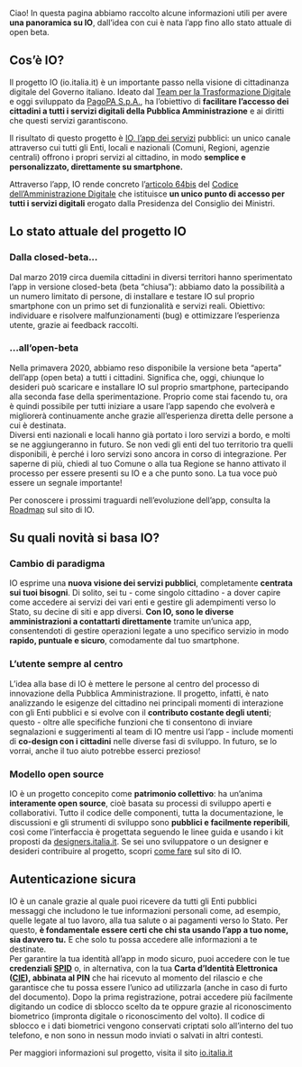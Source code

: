 Ciao! In questa pagina abbiamo raccolto alcune informazioni utili per avere **una panoramica su IO**, dall’idea con cui è nata l’app fino allo stato attuale di open beta. 

**Cos’è IO?**
-------------
Il progetto IO (io.italia.it) è un importante passo nella visione di cittadinanza digitale del Governo italiano. Ideato dal [Team per la Trasformazione Digitale](https://teamdigitale.governo.it/) e oggi sviluppato da [PagoPA S.p.A.](https://www.pagopa.gov.it/it/pagopa-spa/), ha l’obiettivo di **facilitare l’accesso dei cittadini a tutti i servizi digitali della Pubblica Amministrazione** e ai diritti che questi servizi garantiscono. 

Il risultato di questo progetto è [IO, l’app dei servizi](https://io.italia.it/) pubblici: un unico canale attraverso cui tutti gli Enti, locali e nazionali (Comuni, Regioni, agenzie centrali) offrono i propri servizi al cittadino, in modo **semplice e personalizzato, direttamente su smartphone.**

Attraverso l’app, IO rende concreto l’[articolo 64bis](https://docs.italia.it/italia/piano-triennale-ict/codice-amministrazione-digitale-docs/it/v2017-12-13/_rst/capo5_sezione3_art64-bis.html) del [Codice dell’Amministrazione Digitale](https://docs.italia.it/italia/piano-triennale-ict/codice-amministrazione-digitale-docs/it/v2017-12-13/index.html) che istituisce **un unico punto di accesso per tutti i servizi digitali** erogato dalla Presidenza del Consiglio dei Ministri.

**Lo stato attuale del progetto IO**
------------------------------------
### Dalla closed-beta...

Dal marzo 2019 circa duemila cittadini in diversi territori hanno sperimentato l’app in versione closed-beta (beta “chiusa”): abbiamo dato la possibilità a un numero limitato di persone, di installare e testare IO sul proprio smartphone con un primo set di funzionalità e servizi reali. Obiettivo: individuare e risolvere malfunzionamenti (bug) e ottimizzare l’esperienza utente, grazie ai feedback raccolti.

### ...all’open-beta 

Nella primavera 2020, abbiamo reso disponibile la versione beta “aperta” dell’app (open beta) a tutti i cittadini. Significa che, oggi, chiunque lo desideri può scaricare e installare IO sul proprio smartphone, partecipando alla seconda fase della sperimentazione. Proprio come stai facendo tu, ora è quindi possibile per tutti iniziare a usare l’app sapendo che evolverà e migliorerà continuamente anche grazie all’esperienza diretta delle persone a cui è destinata.<br/>
Diversi enti nazionali e locali hanno già portato i loro servizi a bordo, e molti se ne aggiungeranno in futuro. Se non vedi gli enti del tuo territorio tra quelli disponibili, è perché i loro servizi sono ancora in corso di integrazione. Per saperne di più, chiedi al tuo Comune o alla tua Regione se hanno attivato il processo per essere presenti su IO e a che punto sono. La tua voce può essere un segnale importante!

Per conoscere i prossimi traguardi nell’evoluzione dell’app, consulta la [Roadmap](https://io.italia.it/roadmap/#nextsteps) sul sito di IO.

**Su quali novità si basa IO?**
-------------------------------
### Cambio di paradigma 
IO esprime una **nuova visione dei servizi pubblici**, completamente **centrata sui tuoi bisogni**. Di solito, sei tu - come singolo cittadino - a dover capire come accedere ai servizi dei vari enti e gestire gli adempimenti verso lo Stato, su decine di siti e app diversi. **Con IO, sono le diverse amministrazioni a contattarti direttamente** tramite un’unica app, consentendoti di gestire operazioni legate a uno specifico servizio in modo **rapido, puntuale e sicuro**, comodamente dal tuo smartphone. 

### L’utente sempre al centro
L’idea alla base di IO è mettere le persone al centro del processo di innovazione della Pubblica Amministrazione. Il progetto, infatti, è nato analizzando le esigenze del cittadino nei principali momenti di interazione con gli Enti pubblici e si evolve con il **contributo costante degli utenti**; questo - oltre alle specifiche funzioni che ti consentono di inviare segnalazioni e suggerimenti al team di IO mentre usi l’app - include momenti di **co-design con i cittadini** nelle diverse fasi di sviluppo. In futuro, se lo vorrai, anche il tuo aiuto potrebbe esserci prezioso!

### Modello open source
IO è un progetto concepito come **patrimonio collettivo**: ha un’anima **interamente open source**, cioè basata su processi di sviluppo aperti e collaborativi. Tutto il codice delle componenti, tutta la documentazione, le discussioni e gli strumenti di sviluppo sono **pubblici e facilmente reperibili**, così come l’interfaccia è progettata seguendo le linee guida e usando i kit proposti da [designers.italia.it](https://designers.italia.it). Se sei uno sviluppatore o un designer e desideri contribuire al progetto, scopri [come fare](https://io.italia.it/sviluppatori/) sul sito di IO.

**Autenticazione sicura**
-------------------------
IO è un canale grazie al quale puoi ricevere da tutti gli Enti pubblici messaggi che includono le tue informazioni personali come, ad esempio, quelle legate al tuo lavoro, alla tua salute o ai pagamenti verso lo Stato. Per questo, **è fondamentale essere certi che chi sta usando l’app a tuo nome, sia davvero tu.** E che solo tu possa accedere alle informazioni a te destinate.<br/>
Per garantire la tua identità all’app in modo sicuro, puoi accedere con le tue **credenziali [SPID](https://innovazione.gov.it/it/progetti/spid/)** o, in alternativa, con la tua **Carta d’Identità Elettronica ([CIE](https://innovazione.gov.it/it/progetti/cie/)), abbinata al PIN** che hai ricevuto al momento del rilascio e che garantisce che tu possa essere l’unico ad utilizzarla (anche in caso di furto del documento). Dopo la prima registrazione, potrai accedere più facilmente digitando un codice di sblocco scelto da te oppure grazie al riconoscimento biometrico (impronta digitale o riconoscimento del volto). Il codice di sblocco e i dati biometrici vengono conservati criptati solo all’interno del tuo telefono, e non sono in nessun modo inviati o salvati in altri contesti. 

Per maggiori informazioni sul progetto, visita il sito [io.italia.it](http://io.italia.it)
